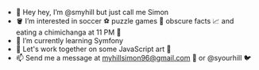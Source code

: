 - 👋 Hey hey, I’m @smyhill but just call me Simon
- 🪣 I’m interested in soccer ⚽ puzzle games 🧩 obscure facts 📈 and eating a chimichanga at 11 PM 🌯
- 📖 I’m currently learning Symfony
- 🥂 Let's work together on some JavaScript art 🎨
- 📫 Send me a message at myhillsimon96@gmail.com 📧 or @syourhill 🐦

<!---
smyhill/smyhill is a ✨ special ✨ repository because its `README.md` (this file) appears on your GitHub profile.
You can click the Preview link to take a look at your changes.
--->
